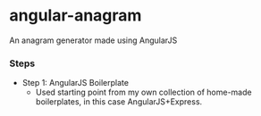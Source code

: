 # angular-anagram
An anagram generator made using AngularJS


### Steps
- Step 1: AngularJS Boilerplate
  - Used starting point from my own collection of home-made boilerplates, in this case AngularJS+Express.